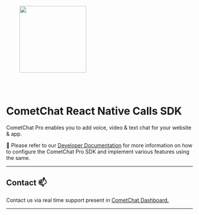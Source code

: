 <div style="width:100%">
<div style="width:100%">
	<div style="width:50%; display:inline-block">
    <a href="https://www.cometchat.com/">
		<p align="center">
		<img style="text-align:center" width="180" height="180" alt="" src="https://avatars2.githubusercontent.com/u/45484907?s=200&v=4">	
		</p>	
    </a>
	</div>	
</div>
</br>
</br>
</div>

# CometChat React Native Calls SDK

CometChat Pro enables you to add voice, video & text chat for your website & app.

📝 Please refer to our [Developer Documentation](https://www.cometchat.com/docs/home/welcome) for more information on how to configure the CometChat Pro SDK and implement various features using the same.

<hr/>

## Contact :mailbox:

Contact us via real time support present in [CometChat Dashboard.](https://app.cometchat.io/)

<hr/>
